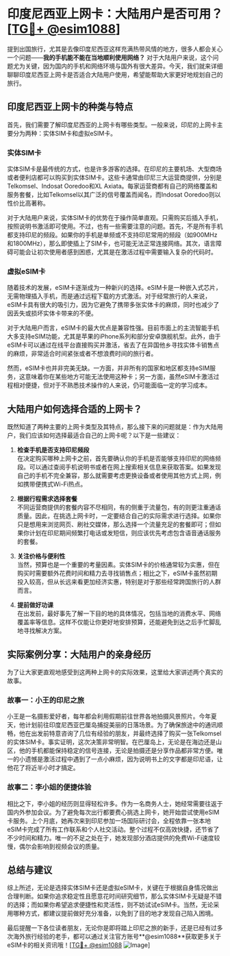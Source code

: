 # 印度尼西亚上网卡：大陆用户是否可用？[[TG💪+ @esim1088](https://t.me/s/esim1088)]

提到出国旅行，尤其是去像印度尼西亚这样充满热带风情的地方，很多人都会关心一个问题——**我的手机能不能在当地顺利使用网络？** 对于大陆用户来说，这个问题尤为关键，因为国内的手机和网络环境与国外有很大差异。今天，我们就来详细聊聊印度尼西亚上网卡是否适合大陆用户使用，希望能帮助大家更好地规划自己的旅行。

## 印度尼西亚上网卡的种类与特点

首先，我们需要了解印度尼西亚的上网卡有哪些类型。一般来说，印尼的上网卡主要分为两种：实体SIM卡和虚拟eSIM卡。

### 实体SIM卡

实体SIM卡是最传统的方式，也是许多游客的选择。在印尼的主要机场、大型商场或者便利店都可以购买到实体SIM卡。这些卡通常由印尼三大运营商提供，分别是Telkomsel、Indosat Ooredoo和XL Axiata。每家运营商都有自己的网络覆盖和服务套餐，比如Telkomsel以其广泛的信号覆盖而闻名，而Indosat Ooredoo则以性价比高著称。

对于大陆用户来说，实体SIM卡的优势在于操作简单直观。只需购买后插入手机，按照说明书激活即可使用。不过，也有一些需要注意的问题。首先，不是所有手机都支持印尼的频段。如果你的手机是单频或不支持印尼常用的频段（如900MHz和1800MHz），那么即使插上了SIM卡，也可能无法正常连接网络。其次，语言障碍可能会让初次使用者感到困惑，尤其是在激活过程中需要输入复杂的代码时。

### 虚拟eSIM卡

随着技术的发展，eSIM卡逐渐成为一种新兴的选择。eSIM卡是一种嵌入式芯片，无需物理插入手机，而是通过远程下载的方式激活。对于经常旅行的人来说，eSIM卡具有很大的吸引力，因为它避免了携带多张实体卡的麻烦，同时也减少了因丢失或损坏实体卡带来的不便。

对于大陆用户而言，eSIM卡的最大优点是兼容性强。目前市面上的主流智能手机大多支持eSIM功能，尤其是苹果的iPhone系列和部分安卓旗舰机型。此外，由于eSIM卡可以通过在线平台直接购买并激活，省去了在异国他乡寻找实体卡销售点的麻烦，非常适合时间紧张或者不想浪费时间的旅行者。

然而，eSIM卡也并非完美无缺。一方面，并非所有的国家和地区都支持eSIM服务，这意味着你在某些地方可能无法使用这种卡；另一方面，虽然eSIM卡激活过程相对便捷，但对于不熟悉技术操作的人来说，仍可能面临一定的学习成本。

## 大陆用户如何选择合适的上网卡？

既然知道了两种主要的上网卡类型及其特点，那么接下来的问题就是：作为大陆用户，我们应该如何选择最适合自己的上网卡呢？以下是一些建议：

1. **检查手机是否支持印尼频段**  
   在决定购买哪种上网卡之前，首先要确认你的手机是否能够支持印尼的网络频段。可以通过查阅手机说明书或者在网上搜索相关信息来获取答案。如果发现自己的手机不完全兼容，那么就需要考虑更换设备或者使用其他方式上网，例如携带便携式Wi-Fi热点。

2. **根据行程需求选择套餐**  
   不同运营商提供的套餐内容不尽相同，有的侧重于流量包，有的则更注重通话质量。因此，在挑选上网卡时，一定要结合自己的实际需求进行选择。如果你只是想用来浏览网页、刷社交媒体，那么选择一个流量充足的套餐即可；但如果你计划在印尼期间频繁打电话或发短信，则应该优先考虑包含语音通话服务的套餐。

3. **关注价格与便利性**  
   当然，预算也是一个重要的考量因素。实体SIM卡的价格通常较为实惠，但在购买时需要额外花费时间和精力去寻找销售点；相比之下，eSIM卡虽然初期投入较高，但从长远来看更加经济实惠，特别是对于那些经常跨国旅行的人群而言。

4. **提前做好功课**  
   在出发前，最好事先了解一下目的地的具体情况，包括当地的消费水平、网络覆盖率等信息。这样不仅能让你更好地安排预算，还能避免到达之后手忙脚乱地寻找解决方案。

## 实际案例分享：大陆用户的亲身经历

为了让大家更直观地感受到这两种上网卡的实际效果，这里给大家讲述两个真实的故事。

### 故事一：小王的印尼之旅

小王是一名摄影爱好者，每年都会利用假期前往世界各地拍摄风景照片。今年夏天，他计划前往印度尼西亚巴厘岛捕捉美丽的日落场景。为了确保旅途中的通讯顺畅，他在出发前特意咨询了几位有经验的朋友，并最终选择了购买一张Telkomsel的实体SIM卡。事实证明，这次决策非常明智。在巴厘岛上，无论是在海边还是山区，他的手机都能保持稳定的信号连接，无论是拍摄还是分享作品都非常方便。唯一的小遗憾是激活过程中遇到了一点小麻烦，因为说明书上的文字都是印尼语，让他花了将近半小时才搞定。

### 故事二：李小姐的便捷体验

相比之下，李小姐的经历则显得轻松许多。作为一名商务人士，她经常需要往返于国内外参加会议。为了避免每次出行都要费心挑选上网卡，她开始尝试使用eSIM卡服务。上个月底，她再次来到印尼参加一场国际研讨会，全程依靠一张本地eSIM卡完成了所有工作联系和个人社交活动。整个过程不仅高效快捷，还节省了不少时间和精力。唯一的不足之处在于，她发现部分酒店提供的免费Wi-Fi速度较慢，偶尔会影响到视频会议的质量。

## 总结与建议

综上所述，无论是选择实体SIM卡还是虚拟eSIM卡，关键在于根据自身情况做出合理判断。如果你追求稳定性且愿意花时间研究细节，那么实体SIM卡无疑是不错的选择；而如果你希望追求便捷性和灵活性，则不妨试试eSIM卡。当然，无论采用哪种方式，都建议提前做好充分准备，以免到了目的地才发现自己陷入困境。

最后提醒一下各位读者朋友，无论你是即将踏上印尼之旅的新手，还是已经有过多次海外旅行经验的老手，都可以通过关注官方账号**@esim1088**获取更多关于eSIM卡的相关资讯哦！[[TG💪+ @esim1088](https://t.me/s/esim1088) ![Image](https://i.postimg.cc/4NQfJmqS/Snipaste-2025-05-13-00-14-12.png)]